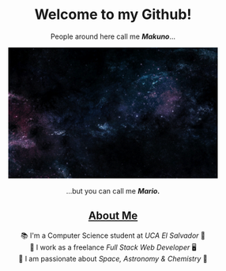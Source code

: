 <h1 align="center">Welcome to my Github!</h1>

<div align="center">People around here call me <strong><em>Makuno</em></strong>...</div>
<figure>
  <img src="./assets/space-wallpaper.gif" alt="Outer Space">
</figure>
<div align="center">...but you can call me <strong><em>Mario.</em></strong></div>

<h2 align="center"><u>About Me</u></h2>
<div align="center"> 📚 I'm a Computer Science student at <em>UCA El Salvador</em> 🦉 <br> 👔 I work as a freelance <em>Full Stack Web Developer</em> 🖥️ <br> 💫 I am passionate about <em>Space, Astronomy & Chemistry</em> 🔭 </div>
<!--
**xMakuno/xmakuno** is a ✨ _special_ ✨ repository because its `README.md` (this file) appears on your GitHub profile.

Here are some ideas to get you started:

- 🔭 I’m currently working on ...
- 🌱 I’m currently learning ...
- 👯 I’m looking to collaborate on ...
- 🤔 I’m looking for help with ...
- 💬 Ask me about ...
- 📫 How to reach me: ...
- 😄 Pronouns: ...
- ⚡ Fun fact: ...
-->
